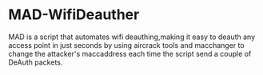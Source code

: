 # MAD-WifiDeauther
MAD is a script that automates wifi deauthing,making it easy to deauth any access point in just seconds by using aircrack tools and macchanger to change the attacker's maccaddress each time the script send a couple of DeAuth packets.
